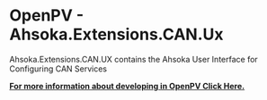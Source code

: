 ﻿# OpenPV - Ahsoka.Extensions.CAN.Ux

Ahsoka.Extensions.CAN.UX contains the Ahsoka User Interface for Configuring CAN Services

**[For more information about developing in OpenPV Click Here.](https://support.enovationcontrols.com/hc/en-us)**